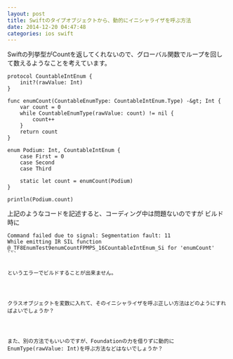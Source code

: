 ```yaml
---
layout: post
title: Swiftのタイプオブジェクトから、動的にイニシャライザを呼ぶ方法
date: 2014-12-20 04:47:48
categories: ios swift
---
```

<p>Swiftの列挙型がCountを返してくれないので、グローバル関数でループを回して数えるようなことを考えています。</p>

```
protocol CountableIntEnum {
    init?(rawValue: Int)
}

func enumCount(CountableEnumType: CountableIntEnum.Type) -&gt; Int {
    var count = 0
    while CountableEnumType(rawValue: count) != nil {
        count++
    }
    return count
}

enum Podium: Int, CountableIntEnum {
    case First = 0
    case Second
    case Third

    static let count = enumCount(Podium)
}

println(Podium.count)
```

<p>上記のようなコードを記述すると、コーディング中は問題ないのですが
ビルド時に</p>

<pre class="lang-none prettyprint-override"><code>Command failed due to signal: Segmentation fault: 11
While emitting IR SIL function @_TF8EnumTest9enumCountFPMPS_16CountableIntEnum_Si for 'enumCount'
```

<p>というエラーでビルドすることが出来ません。</p>

<p>クラスオブジェクトを変数に入れて、そのイニシャライザを呼ぶ正しい方法はどのようにすればよいでしょうか？</p>

<p>また、別の方法でもいいのですが、Foundationの力を借りずに動的にEnumType(rawValue: Int)を呼ぶ方法などはないでしょうか？</p>
